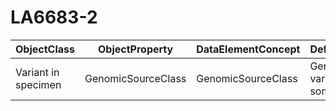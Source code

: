 # LA6683-2

| ObjectClass | ObjectProperty | DataElementConcept | DefDataElementConcept | ValueMeaning | LabelValueMeaning | Referentiel | url | ConceptualDomain | TypeConceptualDomain | FormatConceptualDomain | IdDataElementConcept | Comments |
| ----------- | -------------- | ------------------ | --------------------- | ------------ | ----------------- | ----------- | --- | ---------------- | -------------------- | ---------------------- | -------------------- | -------- |
| Variant in specimen | GenomicSourceClass | GenomicSourceClass | Genomic class of the variant (eg: germline, somatic, and prenatal) | Germline | Germline | LOINC | http://s.details.loinc.org/LOINC/48002-0.html | LA6683-2 | Enumerated | String | O79 |  |
